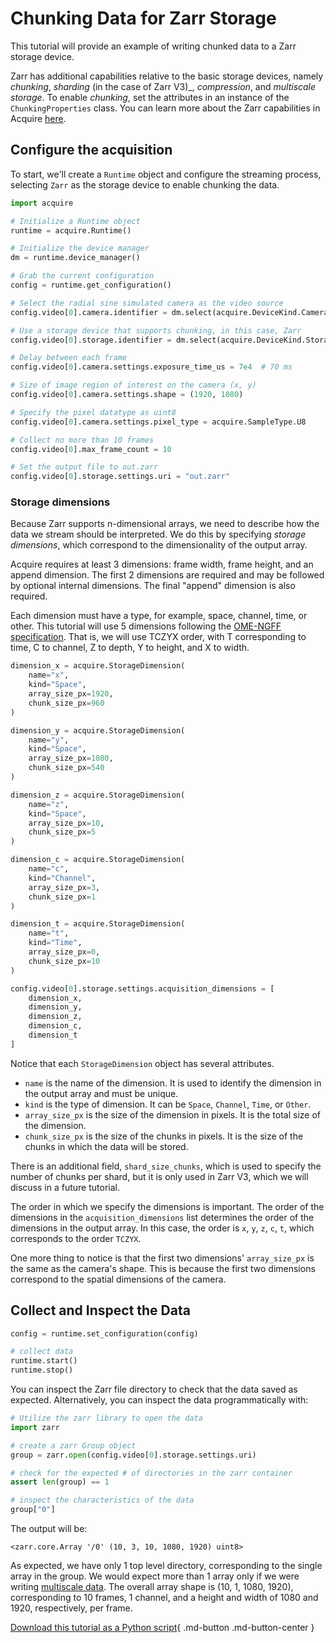 # Chunking Data for Zarr Storage

This tutorial will provide an example of writing chunked data to a Zarr storage device.

Zarr has additional capabilities relative to the basic storage devices, namely _chunking_, _sharding_ (in the case of Zarr V3)_, _compression_, and _multiscale storage_.
To enable _chunking_, set the attributes in an instance of the `ChunkingProperties` class.
You can learn more about the Zarr capabilities in Acquire [here](https://github.com/acquire-project/acquire-driver-zarr).

## Configure the acquisition

To start, we'll create a `Runtime` object and configure the streaming process, selecting `Zarr` as the storage device to enable chunking the data.

```python
import acquire

# Initialize a Runtime object
runtime = acquire.Runtime()

# Initialize the device manager
dm = runtime.device_manager()

# Grab the current configuration
config = runtime.get_configuration()

# Select the radial sine simulated camera as the video source
config.video[0].camera.identifier = dm.select(acquire.DeviceKind.Camera, "simulated: radial sin")

# Use a storage device that supports chunking, in this case, Zarr
config.video[0].storage.identifier = dm.select(acquire.DeviceKind.Storage, "Zarr")

# Delay between each frame
config.video[0].camera.settings.exposure_time_us = 7e4  # 70 ms

# Size of image region of interest on the camera (x, y)
config.video[0].camera.settings.shape = (1920, 1080)

# Specify the pixel datatype as uint8
config.video[0].camera.settings.pixel_type = acquire.SampleType.U8

# Collect no more than 10 frames
config.video[0].max_frame_count = 10

# Set the output file to out.zarr
config.video[0].storage.settings.uri = "out.zarr"
```

### Storage dimensions

Because Zarr supports n-dimensional arrays, we need to describe how the data we stream should be interpreted.
We do this by specifying *storage dimensions*, which correspond to the dimensionality of the output array.

Acquire requires at least 3 dimensions: frame width, frame height, and an append dimension.
The first 2 dimensions are required and may be followed by optional internal dimensions.
The final "append" dimension is also required.

Each dimension must have a type, for example, space, channel, time, or other.
This tutorial will use 5 dimensions following the [OME-NGFF specification](https://ngff.openmicroscopy.org/latest/#multiscale-md).
That is, we will use TCZYX order, with T corresponding to time, C to channel, Z to depth, Y to height, and X to width.

```python
dimension_x = acquire.StorageDimension(
    name="x",
    kind="Space",
    array_size_px=1920,
    chunk_size_px=960
)

dimension_y = acquire.StorageDimension(
    name="y",
    kind="Space",
    array_size_px=1080,
    chunk_size_px=540
)

dimension_z = acquire.StorageDimension(
    name="z",
    kind="Space",
    array_size_px=10,
    chunk_size_px=5
)

dimension_c = acquire.StorageDimension(
    name="c",
    kind="Channel",
    array_size_px=3,
    chunk_size_px=1
)

dimension_t = acquire.StorageDimension(
    name="t",
    kind="Time",
    array_size_px=0,
    chunk_size_px=10
)

config.video[0].storage.settings.acquisition_dimensions = [
    dimension_x,
    dimension_y,
    dimension_z,
    dimension_c,
    dimension_t
]
```

Notice that each `StorageDimension` object has several attributes.
- `name` is the name of the dimension. It is used to identify the dimension in the output array and must be unique.
- `kind` is the type of dimension. It can be `Space`, `Channel`, `Time`, or `Other`.
- `array_size_px` is the size of the dimension in pixels. It is the total size of the dimension.
- `chunk_size_px` is the size of the chunks in pixels. It is the size of the chunks in which the data will be stored.

There is an additional field, `shard_size_chunks`, which is used to specify the number of chunks per shard, but it is 
only used in Zarr V3, which we will discuss in a future tutorial.

The order in which we specify the dimensions is important.
The order of the dimensions in the `acquisition_dimensions` list determines the order of the dimensions in the output array.
In this case, the order is `x`, `y`, `z`, `c`, `t`, which corresponds to the order `TCZYX`.

One more thing to notice is that the first two dimensions' `array_size_px` is the same as the camera's shape.
This is because the first two dimensions correspond to the spatial dimensions of the camera.

## Collect and Inspect the Data

```python
config = runtime.set_configuration(config)

# collect data
runtime.start()
runtime.stop()
```

You can inspect the Zarr file directory to check that the data saved as expected. Alternatively, you can inspect the data programmatically with:

```python
# Utilize the zarr library to open the data
import zarr

# create a zarr Group object
group = zarr.open(config.video[0].storage.settings.uri)

# check for the expected # of directories in the zarr container
assert len(group) == 1

# inspect the characteristics of the data
group["0"]
```

The output will be:
```
<zarr.core.Array '/0' (10, 3, 10, 1080, 1920) uint8>
```
As expected, we have only 1 top level directory, corresponding to the single array in the group. We would expect more than 1 array only if we were writing [multiscale data](multiscale.md). The overall array shape is (10, 1, 1080, 1920), corresponding to 10 frames, 1 channel, and a height and width of 1080 and 1920, respectively, per frame.

[Download this tutorial as a Python script](chunked.py){ .md-button .md-button-center }
